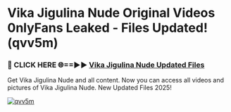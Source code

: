 # Vika Jigulina Nude Original Videos 0nlyFans Leaked - Files Updated! (qvv5m)

<h3>🔴 CLICK HERE 🌐==►► <a href="https://tinyurl.com/52m3yx9h" rel="nofollow">Vika Jigulina Nude Updated Files</a></h3>

Get Vika Jigulina Nude and all content. Now you can access all videos and pictures of Vika Jigulina Nude. New Updated Files 2025!

[![qvv5m](https://i.imgur.com/TnHtlc8.gif)](https://tinyurl.com/52m3yx9h)
